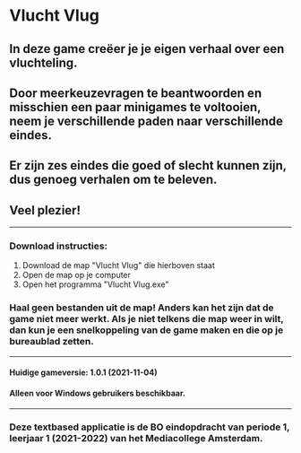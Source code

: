 # Vlucht Vlug

## In deze game creëer je je eigen verhaal over een vluchteling.

## Door meerkeuzevragen te beantwoorden en misschien een paar minigames te voltooien, neem je verschillende paden naar verschillende eindes.

## Er zijn zes eindes die goed of slecht kunnen zijn, dus genoeg verhalen om te beleven.

## Veel plezier!

---

### Download instructies:
1. Download de map "Vlucht Vlug" die hierboven staat
2. Open de map op je computer
3. Open het programma "Vlucht Vlug.exe"

### Haal geen bestanden uit de map! Anders kan het zijn dat de game niet meer werkt. Als je niet telkens die map weer in wilt, dan kun je een snelkoppeling van de game maken en die op je bureaublad zetten.

---

#### Huidige gameversie: 1.0.1 (2021-11-04)
#### Alleen voor Windows gebruikers beschikbaar.

---

### Deze textbased applicatie is de BO eindopdracht van periode 1, leerjaar 1 (2021-2022) van het Mediacollege Amsterdam.